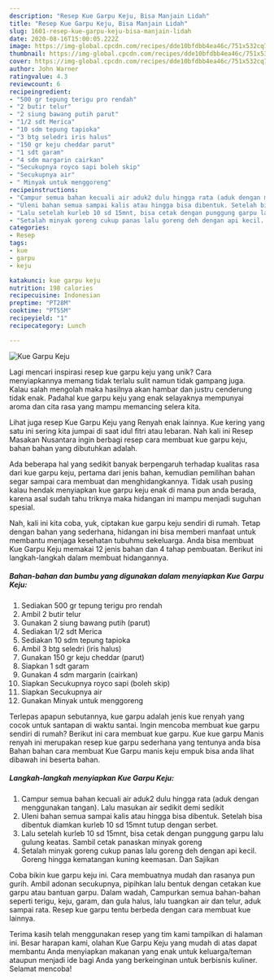 ```yaml
---
description: "Resep Kue Garpu Keju, Bisa Manjain Lidah"
title: "Resep Kue Garpu Keju, Bisa Manjain Lidah"
slug: 1601-resep-kue-garpu-keju-bisa-manjain-lidah
date: 2020-08-16T15:00:05.222Z
image: https://img-global.cpcdn.com/recipes/dde10bfdbb4ea46c/751x532cq70/kue-garpu-keju-foto-resep-utama.jpg
thumbnail: https://img-global.cpcdn.com/recipes/dde10bfdbb4ea46c/751x532cq70/kue-garpu-keju-foto-resep-utama.jpg
cover: https://img-global.cpcdn.com/recipes/dde10bfdbb4ea46c/751x532cq70/kue-garpu-keju-foto-resep-utama.jpg
author: John Warner
ratingvalue: 4.3
reviewcount: 6
recipeingredient:
- "500 gr tepung terigu pro rendah"
- "2 butir telur"
- "2 siung bawang putih parut"
- "1/2 sdt Merica"
- "10 sdm tepung tapioka"
- "3 btg seledri iris halus"
- "150 gr keju cheddar parut"
- "1 sdt garam"
- "4 sdm margarin cairkan"
- "Secukupnya royco sapi boleh skip"
- "Secukupnya air"
- " Minyak untuk menggoreng"
recipeinstructions:
- "Campur semua bahan kecuali air aduk2 dulu hingga rata (aduk dengan menggunakan tangan). Lalu masukan air sedikit demi sedikit"
- "Uleni bahan semua sampai kalis atau hingga bisa dibentuk. Setelah bisa dibentuk diamkan kurleb 10 sd 15mnt tutup dengan serbet."
- "Lalu setelah kurleb 10 sd 15mnt, bisa cetak dengan punggung garpu lalu gulung keatas. Sambil cetak panaskan minyak goreng"
- "Setalah minyak goreng cukup panas lalu goreng deh dengan api kecil. Goreng hingga kematangan kuning keemasan. Dan Sajikan"
categories:
- Resep
tags:
- kue
- garpu
- keju

katakunci: kue garpu keju 
nutrition: 198 calories
recipecuisine: Indonesian
preptime: "PT28M"
cooktime: "PT55M"
recipeyield: "1"
recipecategory: Lunch

---
```



![Kue Garpu Keju](https://img-global.cpcdn.com/recipes/dde10bfdbb4ea46c/751x532cq70/kue-garpu-keju-foto-resep-utama.jpg)

Lagi mencari inspirasi resep kue garpu keju yang unik? Cara menyiapkannya memang tidak terlalu sulit namun tidak gampang juga. Kalau salah mengolah maka hasilnya akan hambar dan justru cenderung tidak enak. Padahal kue garpu keju yang enak selayaknya mempunyai aroma dan cita rasa yang mampu memancing selera kita.

Lihat juga resep Kue Garpu Keju yang Renyah enak lainnya. Kue kering yang satu ini sering kita jumpai di saat idul fitri atau lebaran. Nah kali ini Resep Masakan Nusantara ingin berbagi resep cara membuat kue garpu keju, bahan bahan yang dibutuhkan adalah.

Ada beberapa hal yang sedikit banyak berpengaruh terhadap kualitas rasa dari kue garpu keju, pertama dari jenis bahan, kemudian pemilihan bahan segar sampai cara membuat dan menghidangkannya. Tidak usah pusing kalau hendak menyiapkan kue garpu keju enak di mana pun anda berada, karena asal sudah tahu triknya maka hidangan ini mampu menjadi suguhan spesial.


Nah, kali ini kita coba, yuk, ciptakan kue garpu keju sendiri di rumah. Tetap dengan bahan yang sederhana, hidangan ini bisa memberi manfaat untuk membantu menjaga kesehatan tubuhmu sekeluarga. Anda bisa membuat Kue Garpu Keju memakai 12 jenis bahan dan 4 tahap pembuatan. Berikut ini langkah-langkah dalam membuat hidangannya.

<!--inarticleads1-->

##### Bahan-bahan dan bumbu yang digunakan dalam menyiapkan Kue Garpu Keju:

1. Sediakan 500 gr tepung terigu pro rendah
1. Ambil 2 butir telur
1. Gunakan 2 siung bawang putih (parut)
1. Sediakan 1/2 sdt Merica
1. Sediakan 10 sdm tepung tapioka
1. Ambil 3 btg seledri (iris halus)
1. Gunakan 150 gr keju cheddar (parut)
1. Siapkan 1 sdt garam
1. Gunakan 4 sdm margarin (cairkan)
1. Siapkan Secukupnya royco sapi (boleh skip)
1. Siapkan Secukupnya air
1. Gunakan  Minyak untuk menggoreng


Terlepas apapun sebutannya, kue garpu adalah jenis kue renyah yang cocok untuk santapan di waktu santai. Ingin mencoba membuat kue garpu sendiri di rumah? Berikut ini cara membuat kue garpu. Kue kue garpu Manis renyah ini merupakan resep kue garpu sederhana yang tentunya anda bisa Bahan bahan cara membuat Kue Garpu manis keju empuk bisa anda lihat dibawah ini beserta bahan. 

<!--inarticleads2-->

##### Langkah-langkah menyiapkan Kue Garpu Keju:

1. Campur semua bahan kecuali air aduk2 dulu hingga rata (aduk dengan menggunakan tangan). Lalu masukan air sedikit demi sedikit
1. Uleni bahan semua sampai kalis atau hingga bisa dibentuk. Setelah bisa dibentuk diamkan kurleb 10 sd 15mnt tutup dengan serbet.
1. Lalu setelah kurleb 10 sd 15mnt, bisa cetak dengan punggung garpu lalu gulung keatas. Sambil cetak panaskan minyak goreng
1. Setalah minyak goreng cukup panas lalu goreng deh dengan api kecil. Goreng hingga kematangan kuning keemasan. Dan Sajikan


Coba bikin kue garpu keju ini. Cara membuatnya mudah dan rasanya pun gurih. Ambil adonan secukupnya, pipihkan lalu bentuk dengan cetakan kue garpu atau bantuan garpu. Dalam wadah, Campurkan semua bahan-bahan seperti terigu, keju, garam, dan gula halus, lalu tuangkan air dan telur, aduk sampai rata. Resep kue garpu tentu berbeda dengan cara membuat kue lainnya. 

Terima kasih telah menggunakan resep yang tim kami tampilkan di halaman ini. Besar harapan kami, olahan Kue Garpu Keju yang mudah di atas dapat membantu Anda menyiapkan makanan yang enak untuk keluarga/teman ataupun menjadi ide bagi Anda yang berkeinginan untuk berbisnis kuliner. Selamat mencoba!
